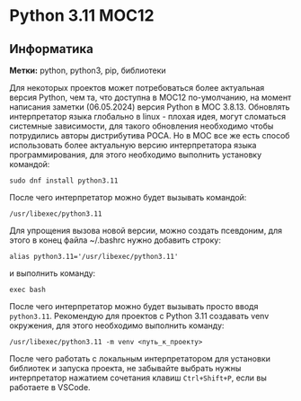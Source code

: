 # Python 3.11 МОС12
## Информатика
**Метки:** python, python3, pip, библиотеки

Для некоторых проектов может потребоваться более актуальная версия Python, чем та, что доступна в МОС12 по-умолчанию, на момент написания заметки (06.05.2024) версия Python в МОС 3.8.13. Обновлять интерпретатор языка глобально в linux - плохая идея, могут сломаться системные зависимости, для такого обновления необходимо чтобы потрудились авторы дистрибутива РОСА. Но в МОС все же есть способ использовать более актуальную версию интерпретатора языка программирования, для этого необходимо выполнить установку командой: 
```
sudo dnf install python3.11
```
После чего интерпретатор можно будет вызывать командой:
```
/usr/libexec/python3.11
```
Для упрощения вызова новой версии, можно создать псевдоним, для этого в конец файла ~/.bashrc нужно добавить строку:
```
alias python3.11='/usr/libexec/python3.11'
```
и выполнить команду:
```
exec bash
```
После чего интерпретатор можно будет вызывать просто вводя `python3.11`. Рекомендую для проектов с Python 3.11 создавать venv окружения, для этого необходимо выполнить команду:
```
/usr/libexec/python3.11 -m venv <путь_к_проекту>
```
После чего работать с локальным интерпретатором для установки библиотек и запуска проекта, не забывайте выбрать нужны интерпретатор нажатием сочетания клавиш `Ctrl+Shift+P`, если вы работаете в VSCode.
